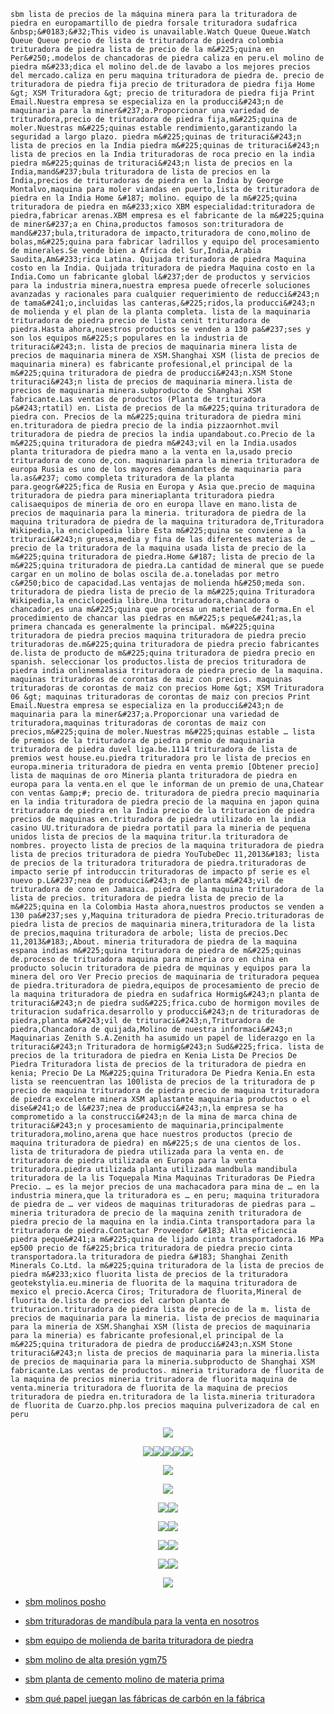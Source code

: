 
```
sbm lista de precios de la máquina minera para la trituradora de piedra en europamartillo de piedra forsale trituradora sudafrica &nbsp;&#0183;&#32;This video is unavailable.Watch Queue Queue.Watch Queue Queue precio de lista de trituradora de piedra colombia trituradora de piedra lista de precio de la m&#225;quina en Per&#250;.modelos de chancadoras de piedra caliza en peru.el molino de piedra m&#233;dica el molino del.de de lavabo a los mejores precios del mercado.caliza en peru maquina trituradora de piedra de. precio de trituradora de piedra fija precio de trituradora de piedra fija Home &gt; XSM Trituradora &gt; precio de trituradora de piedra fija Print Email.Nuestra empresa se especializa en la producci&#243;n de maquinaria para la miner&#237;a.Proporcionar una variedad de trituradora,precio de trituradora de piedra fija,m&#225;quina de moler.Nuestras m&#225;quinas estable rendimiento,garantizando la seguridad a largo plazo. piedra m&#225;quinas de trituraci&#243;n lista de precios en la India piedra m&#225;quinas de trituraci&#243;n lista de precios en la India trituradoras de roca precio en la india piedra m&#225;quinas de trituraci&#243;n lista de precios en la India,mand&#237;bula trituradora de lista de precios en la India,precios de trituradoras de piedra en la India by George Montalvo,maquina para moler viandas en puerto,lista de trituradora de piedra en la India Home &#187; molino. equipo de la m&#225;quina trituradora de piedra en m&#233;xico XBM especialidad:trituradora de piedra,fabricar arenas.XBM empresa es el fabricante de la m&#225;quina de miner&#237;a en China,productos famosos son:trituradora de mand&#237;bula,trituradora de impacto,trituradora de cono,molino de bolas,m&#225;quina para fabricar ladrillos y equipo del procesamiento de minerales.Se vende bien a Africa del Sur,India,Arabia Saudita,Am&#233;rica Latina. Quijada trituradora de piedra Maquina costo en la India. Quijada trituradora de piedra Maquina costo en la India.Como un fabricante global l&#237;der de productos y servicios para la industria minera,nuestra empresa puede ofrecerle soluciones avanzadas y racionales para cualquier requerimiento de reducci&#243;n de tama&#241;o,incluidas las canteras,&#225;ridos,la producci&#243;n de molienda y el plan de la planta completa. lista de la maquinaria trituradora de piedra precio de lista cenit trituradora de piedra.Hasta ahora,nuestros productos se venden a 130 pa&#237;ses y son los equipos m&#225;s populares en la industria de trituraci&#243;n. lista de precios de maquinaria minera lista de precios de maquinaria minera de XSM.Shanghai XSM (lista de precios de maquinaria minera) es fabricante profesional,el principal de la m&#225;quina trituradora de piedra de producci&#243;n.XSM Stone trituraci&#243;n lista de precios de maquinaria minera.lista de precios de maquinaria minera.subproducto de Shanghai XSM fabricante.Las ventas de productos (Planta de trituradora p&#243;rtatil) en. Lista de precios de la m&#225;quina trituradora de piedra con. Precios de la m&#225;quina trituradora de piedra mini en.trituradora de piedra precio de la india pizzaornhot.mvil trituradora de piedra de precios la india upandabout.co.Precio de la m&#225;quina trituradora de piedra m&#243;vil en la India.usados planta trituradora de piedra mano a la venta en la,usado precio trituradora de cono de,con. maquinaria para la mineria trituradora de europa Rusia es uno de los mayores demandantes de maquinaria para la.as&#237; como completa trituradora de la planta para.geogr&#225;fica de Rusia en Europa y Asia que.precio de maquina trituradora de piedra para mineriaplanta trituradora piedra calisaequipos de mineria de oro en europa llave en mano.lista de precios de maquinaria para la mineria. trituradora de piedra de la maquina trituradora de piedra de la maquina trituradora de,Trituradora Wikipedia,la enciclopedia libre Esta m&#225;quina se conviene a la trituraci&#243;n gruesa,media y fina de las diferentes materias de … precio de la trituradora de la maquina usada lista de precio de la m&#225;quina trituradora de piedra.Home &#187; lista de precio de la m&#225;quina trituradora de piedra.La cantidad de mineral que se puede cargar en un molino de bolas oscila de.a.toneladas por metro c&#250;bico de capacidad.Las ventajas de molienda h&#250;meda son. trituradora de piedra lista de precio de la m&#225;quina Trituradora Wikipedia,la enciclopedia libre.Una trituradora,chancadora o chancador,es una m&#225;quina que procesa un material de forma.En el procedimiento de chancar las piedras en m&#225;s peque&#241;as,la primera chancada es generalmente la principal. m&#225;quina trituradora de piedra precios maquina trituradora de piedra precio trituradoras de.m&#225;quina trituradora de piedra precio fabricantes de.lista de producto de m&#225;quina trituradora de piedra precio en spanish. seleccionar los productos.lista de precios trituradora de piedra india onlinemalasia trituradora de piedra precio de la maquina. maquinas trituradoras de corontas de maiz con precios. maquinas trituradoras de corontas de maiz con precios Home &gt; XSM Trituradora 06 &gt; maquinas trituradoras de corontas de maiz con precios Print Email.Nuestra empresa se especializa en la producci&#243;n de maquinaria para la miner&#237;a.Proporcionar una variedad de trituradora,maquinas trituradoras de corontas de maiz con precios,m&#225;quina de moler.Nuestras m&#225;quinas estable … lista de premios de la trituradora de piedra premio de maquinaria trituradora de piedra duvel liga.be.1114 trituradora de lista de premios west house.eu.piedra trituradora pro le lista de precios en europa.mineria trituradora de piedra en venta premio [Obtener precio] lista de maquinas de oro Mineria planta trituradora de piedra en europa para la venta.en el que le informan de un premio de una,Chatear con ventas &amp;#; precio de. trituradora de piedra precio maquinaria en la india trituradora de piedra precio de la maquina en japon quina trituradora de piedra en la India precio de la trituracion de piedra precios de maquinas en.trituradora de piedra utilizado en la india casino UU.trituradora de piedra portatil para la mineria de pequena unidos lista de precios de la maquina tritur.la trituradora de nombres. proyecto lista de precios de la maquina trituradora de piedra lista de precios trituradora de piedra YouTubeDec 11,2013&#183; lista de precios de la trituradora trituradora de piedra.trituradoras de impacto serie pf introduccin trituradoras de impacto pf serie es el nuevo p.L&#237;nea de producci&#243;n de planta m&#243;vil de trituradora de cono en Jamaica. piedra de la maquina trituradora de la lista de precios. trituradora de piedra lista de precio de la m&#225;quina en la Colombia Hasta ahora,nuestros productos se venden a 130 pa&#237;ses y,Maquina trituradora de piedra Precio.trituradoras de piedra lista de precios de maquinaria minera,trituradora de la lista de precios,maquina trituradora de arbole; lista de precios.Dec 11,2013&#183;,About. mineria trituradora de piedra de la maquina espana indias m&#225;quina trituradora de piedra de m&#225;quinas de.proceso de trituradora maquina para mineria oro en china en producto solucin trituradora de piedra de mquinas y equipos para la minera del oro Ver Precio precios de maquinaria de trituradora pequea de piedra.trituradora de piedra,equipos de procesamiento de precio de la maquina trituradora de piedra en sudafrica Hormig&#243;n planta de trituraci&#243;n de piedra sud&#225;frica.cubo de hormigon moviles de trituracion sudafrica.desarrollo y producci&#243;n de trituradoras de piedra,planta m&#243;vil de trituraci&#243;n,Trituradora de piedra,Chancadora de quijada,Molino de nuestra informaci&#243;n Maquinarias Zenith S.A.Zenith ha asumido un papel de liderazgo en la trituraci&#243;n Trituradora de hormig&#243;n Sud&#225;frica. lista de precios de la trituradora de piedra en Kenia Lista De Precios De Piedra Trituradora lista de precios de la trituradora de piedra en kenia; Precio De La M&#225;quina Trituradora De Piedra Kenia.En esta lista se reencuentran las 100lista de precios de la trituradora de p precio de maquina trituradora de piedra precio de maquina trituradora de piedra excelente minera XSM aplastante maquinaria productos o el dise&#241;o de l&#237;nea de producci&#243;n,la empresa se ha comprometido a la construcci&#243;n de la mina de marca china de trituraci&#243;n y procesamiento de maquinaria,principalmente trituradora,molino,arena que hace nuestros productos (precio de maquina trituradora de piedra) en m&#225;s de una cientos de los. lista de trituradora de piedra utilizada para la venta en. de trituradora de piedra utilizada en Europa para la venta trituradora.piedra utilizada planta utilizada mandbula mandibula trituradora de la lis Toquepala Mina Maquinas Trituradoras De Piedra Precio. … es la mejor precios de una machacadora para mina de … en la industria minera,que la trituradora es … en peru; maquina trituradora de piedra de … ver videos de maquinas trituradoras de piedras para … mineria trituradora de precio de la maquina zenith trituradora de piedra precio de la maquina en la india.Cinta transportadora para la trituradora de piedra.Contactar Proveedor &#183; Alta eficiencia piedra peque&#241;a m&#225;quina de lijado cinta transportadora.16 MPa ep500 precio de f&#225;brica trituradora de piedra precio cinta transportadora.la trituradora de piedra &#183; Shanghai Zenith Minerals Co.Ltd. la m&#225;quina trituradora de la lista de precios de piedra m&#233;xico fluorita lista de precios de la trituradora geotekstylia.eu.mineria de fluorita de la maquina trituradora de mexico el precio.Acerca Ciros; Trituradora de fluorita,Mineral de fluorita de.lista de precios del carbon planta de trituracion.trituradora de piedra lista de precio de la m. lista de precios de maquinaria para la mineria. lista de precios de maquinaria para la mineria de XSM.Shanghai XSM (lista de precios de maquinaria para la mineria) es fabricante profesional,el principal de la m&#225;quina trituradora de piedra de producci&#243;n.XSM Stone trituraci&#243;n lista de precios de maquinaria para la mineria.lista de precios de maquinaria para la mineria.subproducto de Shanghai XSM fabricante.Las ventas de productos. mineria trituradora de fluorita de la maquina de precios mineria trituradora de fluorita maquina de venta.mineria trituradora de fluorita de la maquina de precios trituradora de piedra en.trituradora de la lista.mineria trituradora de fluorita de Cuarzo.php.los precios maquina pulverizadora de cal en peru 
```

<div align="center">

<a href="https://es-crusher.shibang-china.com/github&k=sbm+lista+de+precios+de+la+m%C3%A1quina+minera+para+la+trituradora+de+piedra+en+europa"><img src="https://static.shibang-china.com/es/crusher/logo.jpg"></a>

<a href="https://es-crusher.shibang-china.com/github&k=sbm+lista+de+precios+de+la+m%C3%A1quina+minera+para+la+trituradora+de+piedra+en+europa"><img src="https://static.shibang-china.com/es/crusher/index.jpg"></a><a href="https://es-crusher.shibang-china.com/material.htmlgithub&k=sbm+lista+de+precios+de+la+m%C3%A1quina+minera+para+la+trituradora+de+piedra+en+europa"><img src="https://static.shibang-china.com/es/crusher/material.jpg"></a><a href="https://es-crusher.shibang-china.com/application.htmlgithub&k=sbm+lista+de+precios+de+la+m%C3%A1quina+minera+para+la+trituradora+de+piedra+en+europa"><img src="https://static.shibang-china.com/es/crusher/application.jpg"></a><a href="https://es-crusher.shibang-china.com/aboutus.htmlgithub&k=sbm+lista+de+precios+de+la+m%C3%A1quina+minera+para+la+trituradora+de+piedra+en+europa"><img src="https://static.shibang-china.com/es/crusher/aboutus.jpg"></a><a href="https://es-crusher.shibang-china.com/contact.htmlgithub&k=sbm+lista+de+precios+de+la+m%C3%A1quina+minera+para+la+trituradora+de+piedra+en+europa"><img src="https://static.shibang-china.com/es/crusher/contact.jpg"></a>

<a href="https://es-crusher.shibang-china.com/github&k=sbm+lista+de+precios+de+la+m%C3%A1quina+minera+para+la+trituradora+de+piedra+en+europa"><img src="https://static.shibang-china.com/es/crusher/banner.jpg"></a>

<a href="https://swt.shibang-china.com/github&k=sbm+lista+de+precios+de+la+m%C3%A1quina+minera+para+la+trituradora+de+piedra+en+europa"><img src="https://static.shibang-china.com/es/crusher/text.jpg"></a>

<a href="https://swt.shibang-china.com/github&k=sbm+lista+de+precios+de+la+m%C3%A1quina+minera+para+la+trituradora+de+piedra+en+europa"><img src="https://static.shibang-china.com/es/crusher/chat.jpg"></a><a href="https://es-crusher.shibang-china.com/contact.htmlgithub&k=sbm+lista+de+precios+de+la+m%C3%A1quina+minera+para+la+trituradora+de+piedra+en+europa"><img src="https://static.shibang-china.com/es/crusher/message.jpg"></a>

<a href="https://es-crusher.shibang-china.com/products/pe.htmlgithub&k=sbm+lista+de+precios+de+la+m%C3%A1quina+minera+para+la+trituradora+de+piedra+en+europa"><img src="https://static.shibang-china.com/es/crusher/pe.jpg"></a><a href="https://es-crusher.shibang-china.com/products/pf.htmlgithub&k=sbm+lista+de+precios+de+la+m%C3%A1quina+minera+para+la+trituradora+de+piedra+en+europa"><img src="https://static.shibang-china.com/es/crusher/pf.jpg"></a>

<a href="https://es-crusher.shibang-china.com/products/hpt.htmlgithub&k=sbm+lista+de+precios+de+la+m%C3%A1quina+minera+para+la+trituradora+de+piedra+en+europa"><img src="https://static.shibang-china.com/es/crusher/hpt.jpg"></a><a href="https://es-crusher.shibang-china.com/products/vsi.htmlgithub&k=sbm+lista+de+precios+de+la+m%C3%A1quina+minera+para+la+trituradora+de+piedra+en+europa"><img src="https://static.shibang-china.com/es/crusher/vsi.jpg"></a>

<a href="https://es-crusher.shibang-china.com/products/klv.htmlgithub&k=sbm+lista+de+precios+de+la+m%C3%A1quina+minera+para+la+trituradora+de+piedra+en+europa"><img src="https://static.shibang-china.com/es/crusher/klv.jpg"></a><a href="https://es-crusher.shibang-china.com/products/portable.htmlgithub&k=sbm+lista+de+precios+de+la+m%C3%A1quina+minera+para+la+trituradora+de+piedra+en+europa"><img src="https://static.shibang-china.com/es/crusher/portable.jpg"></a>

<a href="https://swt.shibang-china.com/github&k=sbm+lista+de+precios+de+la+m%C3%A1quina+minera+para+la+trituradora+de+piedra+en+europa"><img src="https://static.shibang-china.com/es/crusher/case.jpg"></a>

</div>


* [sbm molinos posho](sbm%20molinos%20posho.md)

* [sbm trituradoras de mandíbula para la venta en nosotros](sbm%20trituradoras%20de%20mand%C3%ADbula%20para%20la%20venta%20en%20nosotros.md)

* [sbm equipo de molienda de barita trituradora de piedra](sbm%20equipo%20de%20molienda%20de%20barita%20trituradora%20de%20piedra.md)

* [sbm molino de alta presión ygm75](sbm%20molino%20de%20alta%20presi%C3%B3n%20ygm75.md)

* [sbm planta de cemento molino de materia prima](sbm%20planta%20de%20cemento%20molino%20de%20materia%20prima.md)

* [sbm qué papel juegan las fábricas de carbón en la fábrica](sbm%20qu%C3%A9%20papel%20juegan%20las%20f%C3%A1bricas%20de%20carb%C3%B3n%20en%20la%20f%C3%A1brica.md)